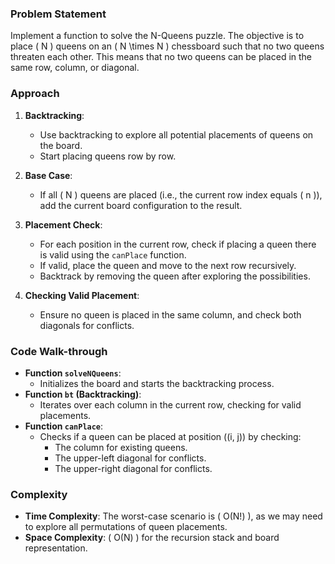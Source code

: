 ### Problem Statement
Implement a function to solve the N-Queens puzzle. The objective is to place \( N \) queens on an \( N \times N \) chessboard such that no two queens threaten each other. This means that no two queens can be placed in the same row, column, or diagonal.

### Approach
1. **Backtracking**:
   - Use backtracking to explore all potential placements of queens on the board.
   - Start placing queens row by row.
   
2. **Base Case**:
   - If all \( N \) queens are placed (i.e., the current row index equals \( n \)), add the current board configuration to the result.

3. **Placement Check**:
   - For each position in the current row, check if placing a queen there is valid using the `canPlace` function.
   - If valid, place the queen and move to the next row recursively.
   - Backtrack by removing the queen after exploring the possibilities.

4. **Checking Valid Placement**:
   - Ensure no queen is placed in the same column, and check both diagonals for conflicts.

### Code Walk-through
- **Function `solveNQueens`**:
   - Initializes the board and starts the backtracking process.
- **Function `bt` (Backtracking)**:
   - Iterates over each column in the current row, checking for valid placements.
- **Function `canPlace`**:
   - Checks if a queen can be placed at position \((i, j)\) by checking:
     - The column for existing queens.
     - The upper-left diagonal for conflicts.
     - The upper-right diagonal for conflicts.

### Complexity
- **Time Complexity**: The worst-case scenario is \( O(N!) \), as we may need to explore all permutations of queen placements.
- **Space Complexity**: \( O(N) \) for the recursion stack and board representation.
